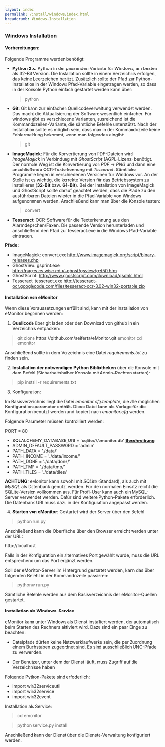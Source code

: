 ```yaml
---
layout: index
permalink: /install/windows/index.html
breadcrumb: Windows-Installation
---
```


### Windows Installation

#### Vorbereitungen:

Folgende Programme werden benötigt:

- **Python 2.x**: Python in der passenden Variante für Windows, am besten als 32-Bit Version. Die Installation sollte in einem Verzeichnis erfolgen, das keine Leerzeichen besitzt. Zusätzlich sollte der Pfad zur Python-Installation in der Windows Pfad-Variable eingetragen werden, so dass in der Konsole Python einfach gestartet werden kann über:

  > python

- **Git**: Git kann zur einfachen Quellcodeverwaltung verwendet werden. Das macht die Aktualisierung der Software wesentlich einfacher. Für windows gibt es verschiedene Varianten, ausreichend ist die Kommandozeilen-Variante, die sämtliche Befehle unterstützt. Nach der Installation sollte es möglich sein, dass man in der Kommandozeile keine Fehlermeldung bekommt, wenn man folgendes eingibt:

  > git

- **ImageMagick**: Für die Konvertierung von PDF-Dateien wird *ImageMagick* in Verbindung mit *GhostScript* (AGPL-Lizenz) benötigt. Der normale Weg ist die Konvertierung von *PDF* -> *PNG* und dann eine anschließende OCR-Texterkennung mit *Tesseract*. Sämtliche Programme liegen in verschiedenen Versionen für Windows vor. An der Stelle ist es wichtig, die korrekte Version für das Betriebssystem zu installieren (**32-Bit** bzw. **64-Bit**). Bei der Installation von ImageMagick und GhostScript sollte darauf geachtet werden, dass die Pfade zu den ausführbaren Dateien wieder in die Pfad-Variable von Windows aufgenommen werden. Anschließend kann man über die Konsole testen:

  > convert

- **Tesseract**: OCR-Software für die Texterkennung aus den Alarmdepechen/Faxen. Die passende Version herunterladen und anschließend den Pfad zur tesseract.exe in die Windows Pfad-Variable eintragen.

**Pfade:**

- ImageMagick: convert.exe http://www.imagemagick.org/script/binary-releases.php
- GhostView: gsprint.exe http://pages.cs.wisc.edu/~ghost/gsview/get50.htm
- GhostScript: http://www.ghostscript.com/download/gsdnld.html
- Tesseract: tesseract.exe http://tesseract-ocr.googlecode.com/files/tesseract-ocr-3.02-win32-portable.zip

#### Installation von eMonitor

Wenn diese Voraussetzungen erfüllt sind, kann mit der installation von eMonitor begonnen werden:

1. **Quellcode** über git laden oder den Download von github in ein Verzeichnis entpacken:

 > git clone https://github.com/seiferta/eMonitor.git emonitor
 > cd emonitor
 
 Anschließend sollte in dem Verzeichnis eine Datei *requirements.txt* zu finden sein.
 
2. **Installation der notwendigen Python Bibliotheken** über die Konsole mit dem Befehl (Sicherheitshalber Konsole mit Admin-Rechten starten):

  > pip install -r requirements.txt

3. Konfiguration:

 Im Basisverzeichnis liegt die Datei *emonitor.cfg.template*, die alle möglichen Konfigurationsparameter enthält. Diese 
 Datei kann als Vorlage für die Konfiguration benutzt werden und kopiert nach *emonitor.cfg* werden.

 Folgende Parameter müssen kontrolliert werden:

 PORT = 80

 - SQLALCHEMY_DATABASE_URI = 'sqlite:///emonitor.db' [**Beschreibung**][1]
 - ADMIN_DEFAULT_PASSWORD = 'admin'
 - PATH_DATA = './data/'
 - PATH_INCOME = './data/income/'
 - PATH_DONE = './data/done/'
 - PATH_TMP = './data/tmp/'
 - PATH_TILES = './data/tiles/'

 **ACHTUNG:**
 eMonitor kann sowohl mit *SQLite* (Standard), als auch mit *MySQL* als Datenbank genutzt werden.  Für den normalen Einsatz reicht die SQLite-Version vollkommen aus. Für Profi-User kann auch ein MySQL-Server verwendet werden. Dafür sind weitere Python-Pakete erforderlich. Die Datenbank URI muss dazu in der Konfiguration angepasst werden.

4. **Starten von eMonitor**: Gestartet wird der Server über den Befehl

 > python run.py
 
 Anschließend kann die Oberfläche über den Browser erreicht werden unter der URL:
 
 http://localhost
 
 Falls in der Konfiguration ein alternatives Port gewählt wurde, muss die URL entsprechend um das Port ergänzt werden.
 
 Soll der eMonitor-Server im Hintergrund gestartet werden, kann das über folgenden Befehl in der Kommandozeile passieren:
 
 > pythonw run.py
 
 Sämtliche Befehle werden aus dem Basisverzeichnis der eMonitor-Quellen gestartet.


#### Installation als Windows-Service

eMonitor kann unter Windows als Dienst installiert werden, der automatisch beim Starten des Rechners aktiviert wird.
Dazu sind ein paar Dinge zu beachten:

* Dateipfade dürfen keine Netzwerklaufwerke sein, die per Zuordnung einem Buchstaben zugeordnet sind. Es sind
  ausschließlich UNC-Pfade zu verwenden.

* Der Benutzer, unter dem der Dienst läuft, muss Zugriff auf die Verzeichnisse haben

Folgende Python-Pakete sind erfoderlich:

 - import win32serviceutil
 - import win32service
 - import win32event

Installation als Service:

 > cd emonitor
 
 > python service.py install

Anschließend kann der Dienst über die Dienste-Verwaltung konfiguriert werden.

[1]: /install/database
